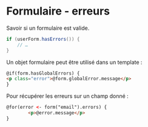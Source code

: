# Formulaire - erreurs

Savoir si un formulaire est valide.

```java
if (userForm.hasErrors()) {
    // … 
}
```

Un objet formulaire peut être utilisé dans un template :

```html
@if(form.hasGlobalErrors) {
<p class="error">@form.globalError.message</p>
}
```
Pour récupérer les erreurs sur un champ donné :

```html
@for(error <- form("email").errors) {
    	<p>@error.message</p>
}
```
